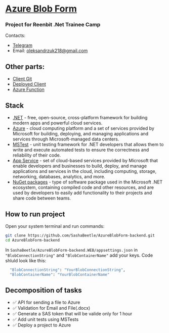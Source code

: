 # [Azure Blob Form](https://blobform.azurewebsites.net)
### Project for Reenbit .Net Trainee Camp
Contacts:
* [Telegram](https://t.me/Sasha_Beetle) 
* Email: oleksandrzuk218@gmail.com

## Other parts:
- [Client Git](https://github.com/SashaBeetle/azureblobform-frontend)
- [Deployed Client](https://blobreactform.azurewebsites.net)
- [Azure Function](https://github.com/SashaBeetle/BlobAzureFunction)

## Stack
* [.NET](https://dotnet.microsoft.com/) - free, open-source, cross-platform framework for building modern apps and powerful cloud services.
* [Azure](https://azure.microsoft.com/) - cloud computing platform and a set of services provided by Microsoft for building, deploying, and managing applications and services through Microsoft-managed data centers.
* [MSTest](https://learn.microsoft.com/uk-ua/dotnet/core/testing/unit-testing-with-mstest) - unit testing framework for .NET developers that allows them to write and execute automated tests to ensure the correctness and reliability of their code.
* [App Service](https://azure.microsoft.com/en-us/products/app-service/) - set of cloud-based services provided by Microsoft that enable developers and businesses to build, deploy, and manage applications and services in the cloud, including computing, storage, networking, databases, analytics, and more.
* [NuGet packages](https://learn.microsoft.com/uk-ua/nuget/) - type of software package used in the Microsoft .NET ecosystem, containing compiled code and other resources, and are used by developers to easily add functionality to their projects and share code between teams.
## How to run project
Open your system terminal and run commands:
```sh
git clone https://github.com/SashaBeetle/AzureBlobForm-backend.git
cd AzureBlobForm-backend
```
In `SashaBeetle/AzureBlobForm-backend.WEB/appsettings.json` in `"BlobConnectionString"` and `"BlobContainerName"` add your keys. Code shluld look like this:
```sh
  "BlobConnectionString": "YourBlobConnectionString",
  "BlobContainerName": "YourBlobContainerName"
```
## Decomposition of tasks
* ✅ API for sending a file to Azure
* ✅ Validation for Email and File(.docx)
* ✅ Generate a SAS token that will be valide only for 1 hour
* ✅ Add unit tests using MSTests
* ✅ Deploy a project to Azure
